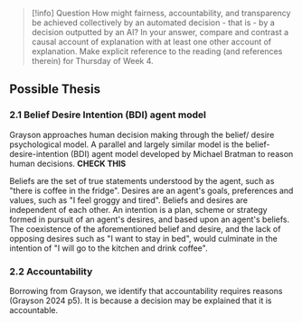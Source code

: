 > [!info] Question
> How might fairness, accountability, and transparency be achieved collectively by an automated decision - that is - by a decision outputted by an AI? In your answer, compare and contrast a causal account of explanation with at least one other account of explanation. Make explicit reference to the reading (and references therein) for Thursday of Week 4.

## Possible Thesis

### 2.1 Belief Desire Intention (BDI) agent model
Grayson approaches human decision making through the belief/ desire psychological model. A parallel and largely similar model is the belief-desire-intention (BDI) agent model developed by Michael Bratman to reason human decisions. **CHECK THIS**

Beliefs are the set of true statements understood by the agent, such as "there is coffee in the fridge". Desires are an agent's goals, preferences and values, such as "I feel groggy and tired". Beliefs and desires are independent of each other. An intention is a plan, scheme or strategy formed in pursuit of an agent's desires, and based upon an agent's beliefs. The coexistence of the aforementioned belief and desire, and the lack of opposing desires such as "I want to stay in bed", would culminate in the intention of "I will go to the kitchen and drink coffee".
### 2.2 Accountability
Borrowing from Grayson, we identify that accountability requires reasons (Grayson 2024 p5). It is because a decision may be explained that it is accountable.